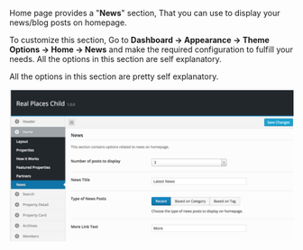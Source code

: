 Home page provides a "**News**" section, That you can use to display your news/blog posts on homepage. 

To customize this section, Go to **Dashboard → Appearance → Theme Options → Home → News** and make the required configuration to fulfill your needs. All the options in this section are self explanatory.

All the options in this section are pretty self explanatory.

![Real Places Theme](images/home/25.png)